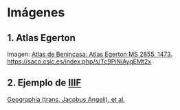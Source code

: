 # Imágenes

## 1. Atlas Egerton

Imagen: [Atlas de Benincasa: Atlas Egerton MS 2855. 1473.](https://data.bl.uk/pelagios/pel01.html "Atlas de Benincasa: Atlas Egerton MS 2855. 1473")   
https://saco.csic.es/index.php/s/Tc9PiNiAyqEMt2x

## 2. Ejemplo de [IIIF](https://iiif.io/ "IIIF")
[Geographia (trans. Jacobus Angeli), et al.](https://digital.bodleian.ox.ac.uk/objects/f37f05e7-a10f-4448-b29b-e836aad4fd1f/ "Geographia, Ptolomeo")
